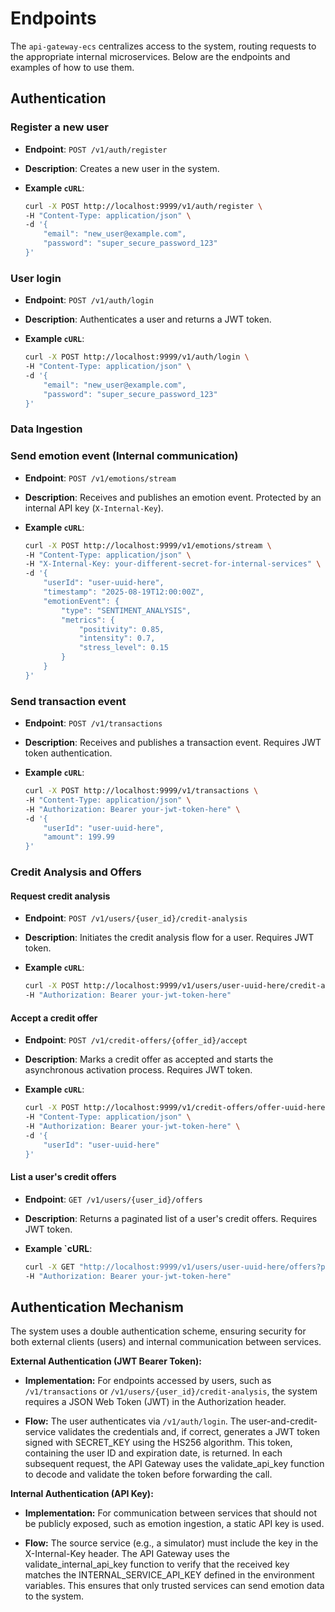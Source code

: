 # Endpoints

The `api-gateway-ecs` centralizes access to the system, routing requests to the appropriate internal microservices. Below are the endpoints and examples of how to use them.

## Authentication

### Register a new user

* **Endpoint**: `POST /v1/auth/register`

* **Description**: Creates a new user in the system.

* **Example `cURL`**:

    ```bash
    curl -X POST http://localhost:9999/v1/auth/register \
    -H "Content-Type: application/json" \
    -d '{
        "email": "new_user@example.com",
        "password": "super_secure_password_123"
    }'
    ```

### User login

* **Endpoint**: `POST /v1/auth/login`

* **Description**: Authenticates a user and returns a JWT token.

* **Example `cURL`**:

    ```bash
    curl -X POST http://localhost:9999/v1/auth/login \
    -H "Content-Type: application/json" \
    -d '{
        "email": "new_user@example.com",
        "password": "super_secure_password_123"
    }'
    ```

### Data Ingestion

### Send emotion event (Internal communication)

* **Endpoint**: `POST /v1/emotions/stream`

* **Description**: Receives and publishes an emotion event. Protected by an internal API key (`X-Internal-Key`).

* **Example `cURL`**:

    ```bash
    curl -X POST http://localhost:9999/v1/emotions/stream \
    -H "Content-Type: application/json" \
    -H "X-Internal-Key: your-different-secret-for-internal-services" \
    -d '{
        "userId": "user-uuid-here",
        "timestamp": "2025-08-19T12:00:00Z",
        "emotionEvent": {
            "type": "SENTIMENT_ANALYSIS",
            "metrics": {
                "positivity": 0.85,
                "intensity": 0.7,
                "stress_level": 0.15
            }
        }
    }'
    ```

### Send transaction event

* **Endpoint**: `POST /v1/transactions`

* **Description**: Receives and publishes a transaction event. Requires JWT token authentication.

* **Example `cURL`**:

    ```bash
    curl -X POST http://localhost:9999/v1/transactions \
    -H "Content-Type: application/json" \
    -H "Authorization: Bearer your-jwt-token-here" \
    -d '{
        "userId": "user-uuid-here",
        "amount": 199.99
    }'
    ```

### Credit Analysis and Offers

#### Request credit analysis

* **Endpoint**: `POST /v1/users/{user_id}/credit-analysis`

* **Description**: Initiates the credit analysis flow for a user. Requires JWT token.

* **Example `cURL`**:

    ```bash
    curl -X POST http://localhost:9999/v1/users/user-uuid-here/credit-analysis \
    -H "Authorization: Bearer your-jwt-token-here"
    ```

#### Accept a credit offer

* **Endpoint**: `POST /v1/credit-offers/{offer_id}/accept`

* **Description**: Marks a credit offer as accepted and starts the asynchronous activation process. Requires JWT token.

* **Example `cURL`**:

    ```bash
    curl -X POST http://localhost:9999/v1/credit-offers/offer-uuid-here/accept \
    -H "Content-Type: application/json" \
    -H "Authorization: Bearer your-jwt-token-here" \
    -d '{
        "userId": "user-uuid-here"
    }'
    ```

#### List a user's credit offers

* **Endpoint**: `GET /v1/users/{user_id}/offers`

* **Description**: Returns a paginated list of a user's credit offers. Requires JWT token.

* **Example `cURL**:

    ```bash
    curl -X GET "http://localhost:9999/v1/users/user-uuid-here/offers?page=1&page_size=10" \
    -H "Authorization: Bearer your-jwt-token-here"
    ```

## Authentication Mechanism

The system uses a double authentication scheme, ensuring security for both external clients (users) and internal communication between services.

**External Authentication (JWT Bearer Token):**

* **Implementation:** For endpoints accessed by users, such as `/v1/transactions` or `/v1/users/{user_id}/credit-analysis`, the system requires a JSON Web Token (JWT) in the Authorization header.

* **Flow:** The user authenticates via `/v1/auth/login`. The user-and-credit-service validates the credentials and, if correct, generates a JWT token signed with SECRET_KEY using the HS256 algorithm. This token, containing the user ID and expiration date, is returned. In each subsequent request, the API Gateway uses the validate_api_key function to decode and validate the token before forwarding the call.

**Internal Authentication (API Key):**

* **Implementation:** For communication between services that should not be publicly exposed, such as emotion ingestion, a static API key is used.

* **Flow:** The source service (e.g., a simulator) must include the key in the X-Internal-Key header. The API Gateway uses the validate_internal_api_key function to verify that the received key matches the INTERNAL_SERVICE_API_KEY defined in the environment variables. This ensures that only trusted services can send emotion data to the system.
